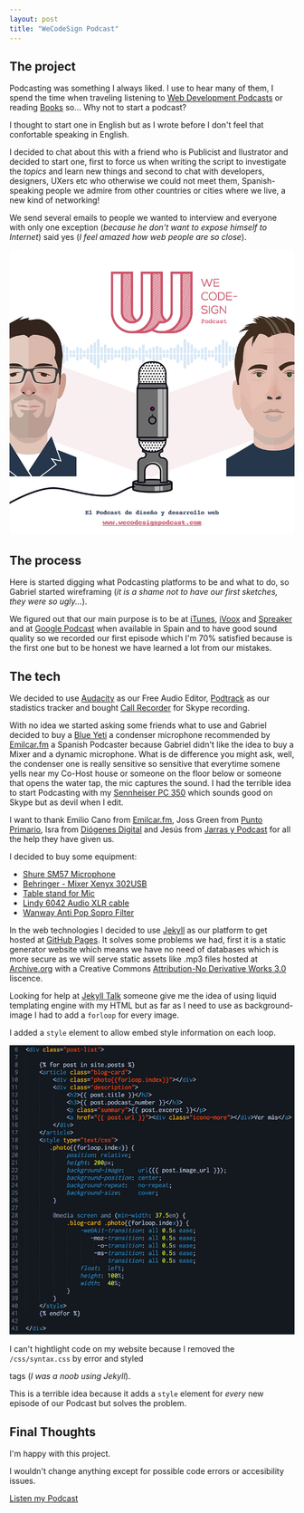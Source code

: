 ```yaml
---
layout: post
title: "WeCodeSign Podcast"
---
```


## The project

Podcasting was something I always liked. I use to hear many of them, I spend the time when traveling listening to [Web Development Podcasts](/resources/#podcasts) or reading [Books](/resources/#books) so... Why not to start a podcast?

I thought to start one in English but as I wrote before I don't feel that confortable speaking in English.

I decided to chat about this with a friend who is Publicist and Ilustrator and decided to start one, first to force us when writing the script to investigate the _topics_ and learn new things and second to chat with developers, designers, UXers etc who otherwise we could not meet them, Spanish-speaking people we admire from other countries or cities where we live, a new kind of networking!

We send several emails to people we wanted to interview and everyone with only one exception (_because he don't want to expose himself to Internet_) said yes (_I feel amazed how web people are so close_).

<img src="/assets/images/proyecto-wecodesign-1.jpg" alt="iTunes de WeCodeSign cover">

## The process

Here is started digging what Podcasting platforms to be and what to do, so Gabriel started wireframing (_it is a shame not to have our first sketches, they were so ugly..._).

We figured out that our main purpose is to be at [iTunes](https://itunes.apple.com/es/podcast/wecodesign-podcast/id1113501272?l=en), [iVoox](http://www.ivoox.com/escuchar-audios-wecodesign-podcast_al_5101204_1.html) and [Spreaker](http://www.spreaker.com/user/8737490) and at [Google Podcast](https://play.google.com/music/podcasts/publish?u=0&hl=es) when available in Spain and to have good sound quality so we recorded our first episode which I'm 70% satisfied because is the first one but to be honest we have learned a lot from our mistakes.

## The tech

We decided to use <a href="https://sourceforge.net/projects/audacity/" target="_blank">Audacity</a> as our Free Audio Editor, <a href="https://www.podtrac.com/" target="_blank">Podtrack</a> as our stadistics tracker and bought <a href="http://www.ecamm.com/mac/callrecorder/" target="_blank">Call Recorder</a> for Skype recording.

With no idea we started asking some friends what to use and Gabriel decided to buy a <a href="http://www.bluemic.com/products/yeti/" target="_blank">Blue Yeti</a> a condenser microphone recommended by <a href="http://emilcar.fm/" target="_blank">Emilcar.fm</a> a Spanish Podcaster because Gabriel didn't like the idea to buy a Mixer and a dynamic microphone. What is de difference you might ask, well, the condenser one is really sensitive so sensitive that everytime somene yells near my Co-Host house or someone on the floor below or someone that opens the water tap, the mic captures the sound. I had the terrible idea to start Podcasting with my <a href="http://en-us.sennheiser.com/professional-gamer-headset-super-noise-cancellation-pc-350" target="_blank">Sennheiser PC 350</a> which sounds good on Skype but as devil when I edit.

I want to thank Emilio Cano from [Emilcar.fm](https://twitter.com/emilcar), Joss Green from [Punto Primario](https://twitter.com/jossgreen), Isra from [Diógenes Digital](https://twitter.com/diogenesdigita1) and Jesús from [Jarras y Podcast](https://twitter.com/Jarypod) for all the help they have given us.

I decided to buy some equipment:

<ul>
	<li><a href="https://www.amazon.es/Shure-SM57LCE-micr%C3%B3fono-profesional-sm-57lc/dp/B000CZ0R3S?ie=UTF8&ref_=pe_386191_132656271_TE_item" target="_blank">Shure SM57 Microphone</a></li>
	<li><a href="https://www.amazon.es/Behringer-Mesa-mezclas-Xenyx-302USB/dp/B005EHILV4?ie=UTF8&ref_=pe_386191_132656271_TE_item" target="_blank">Behringer - Mixer Xenyx 302USB</a></li>
	<li><a href="https://www.amazon.es/Soporte-micr%C3%B3fono-sobremesa-negro-Cablematic/dp/B00FDX3VXW?ie=UTF8&ref_=pe_386191_132656271_TE_item" target="_blank">Table stand for Mic</a></li>
	<li><a href="https://www.amazon.es/Lindy-6042-Cable-hembra-metros/dp/B000QUQKLM?ie=UTF8&ref_=pe_386191_132656271_TE_item" target="_blank">Lindy 6042 Audio XLR cable</a></li>
	<li><a href="https://www.amazon.es/Wanway-Filter-Filtro-Micr%C3%B3fono-Estudio/dp/B00K5NH0KA?ie=UTF8&ref_=pe_386191_132656271_TE_item" target="_blank">Wanway Anti Pop Sopro Filter</a></li>
</ul>

In the web technologies I decided to use <a href="http://jekyllrb.com" target="_blank">Jekyll</a> as our platform to get hosted at <a href="https://github.com/WeCodeSign/wecodesign.github.io" target="_blank">GitHub Pages</a>. It solves some problems we had, first it is a static generator website which means we have no need of databases which is more secure as we will serve static assets like .mp3 files hosted at <a href="https://archive.org/" target="_blank">Archive.org</a> with a Creative Commons <a href="http://creativecommons.org/licenses/by-nd/3.0/" target="_blank">Attribution-No Derivative Works 3.0</a> liscence.

Looking for help at <a href="https://talk.jekyllrb.com/" target="_blank">Jekyll Talk</a> someone give me the idea of using liquid templating engine with my HTML but as far as I need to use as background-image I had to add a <code>forloop</code> for every image.

I added a <code>style</code> element to allow embed style information on each loop.

<img src="/assets/images/proyecto-wecodesign-2.jpg" alt="Code of WeCodeSign">

I can't hightlight code on my website because I removed the <code>/css/syntax.css</code> by error and styled <code><blockquote></blockquote></code> tags (_I was a noob using Jekyll_).

This is a terrible idea because it adds a <code>style</code> element for _every_ new episode of our Podcast but solves the problem.

## Final Thoughts

I'm happy with this project.

I wouldn't change anything except for possible code errors or accesibility issues.

<a href="http://wecodesignpodcast.com" target="_blank">Listen my Podcast</a>
